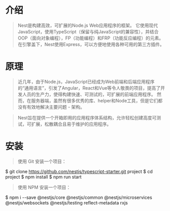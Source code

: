 # 介绍

> Nest是构建高效，可扩展的Node.js Web应用程序的框架。 它使用现代JavaScript，使用TypeScript（保留与纯JavaScript的兼容性），并结合OOP（面向对象编程），FP（功能编程）和FRP（功能反应编程）的元素。在引擎盖下，Nest使用Express，可以方便地使用各种可用的第三方插件。

# 原理

> 近几年，由于Node.js，JavaScript已经成为Web前端和后端应用程序的“通用语言”，引发了Angular，React和Vue等令人敬畏的项目，提高了开发人员的生产力，使得构建快速、可测试的，可扩展的前端应用程序。 然而，在服务器端，虽然有很多优秀的库、helper和Node工具，但是它们都没有有效地解决主要问题 - 架构。

> Nest旨在提供一个开箱即用的应用程序体系结构，允许轻松创建高度可测试，可扩展，松散耦合且易于维护的应用程序。

# 安装

> 使用 Git 安装一个项目：

$ git clone https://github.com/nestjs/typescript-starter.git project
$ cd project
$ npm install
$ npm run start

> 使用 NPM 安装一个项目：

$ npm i --save @nestjs/core @nestjs/common @nestjs/microservices @nestjs/websockets @nestjs/testing reflect-metadata rxjs